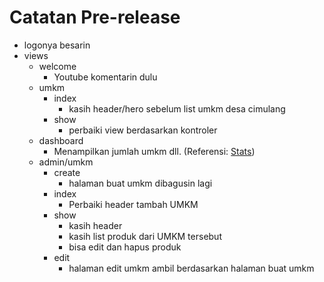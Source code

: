 # Catatan Pre-release
- logonya besarin
- views
  - welcome
    - Youtube komentarin dulu
  - umkm
    - index
      - kasih header/hero sebelum list umkm desa cimulang
    - show
      - perbaiki view berdasarkan kontroler
  - dashboard
    - Menampilkan jumlah umkm dll. (Referensi: [Stats](https://www.tailbits.com/components/stats))
  - admin/umkm
    - create
      - halaman buat umkm dibagusin lagi
    - index
      - Perbaiki header tambah UMKM
    - show
      - kasih header
      - kasih list produk dari UMKM tersebut
      - bisa edit dan hapus produk
    - edit
      - halaman edit umkm ambil berdasarkan halaman buat umkm